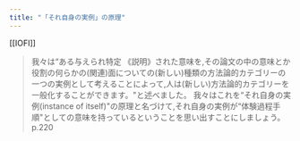```yaml
---
title: "「それ自身の実例」の原理"
---
```


[[IOFI]]
> 我々は“ある与えられ特定 《説明》された意味を,その論文の中の意味とか役割の何らかの(関連)面についての(新しい)種類の方法論的カテゴリーの一つの実例として考えることによって,人は(新しい)方法論的カテゴリーを一般化することができます。"と述べました。
> 我々はこれを“それ自身の実例(instance of itself)"の原理と名づけて,それ自身の実例が“体験過程手順"としての意味を持っているということを思い出すことにしましょう。
p.220
